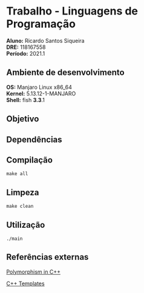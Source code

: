 # Trabalho - Linguagens de Programação

**Aluno:** Ricardo Santos Siqueira\
**DRE:** 118167558\
**Período:** 2021.1 

## Ambiente de desenvolvimento

**OS:** Manjaro Linux x86_64\
**Kernel:** 5.13.12-1-MANJARO\
**Shell:** fish **3.3**.1

## Objetivo

## Dependências


## Compilação

```console
make all
```

## Limpeza

```console
make clean
```

## Utilização

```console
./main
```

## Referências externas

[Polymorphism in C++](https://www.tutorialspoint.com/cplusplus/cpp_polymorphism.htm)

[C++ Templates](https://www.tutorialspoint.com/cplusplus/cpp_templates.htm)
